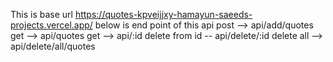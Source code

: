 This is base url 
https://quotes-kpveijjxy-hamayun-saeeds-projects.vercel.app/
below is end point of this api
post --> api/add/quotes
get --> api/quotes
get --> api/:id
delete from id -- api/delete/:id
delete all --> api/delete/all/quotes

